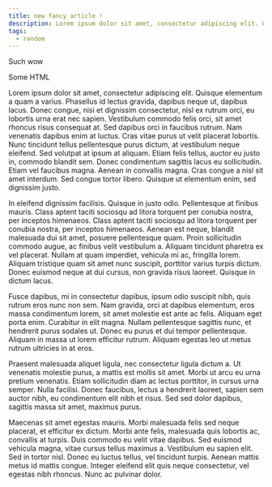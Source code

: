 ```yaml
---
title: new fancy article !
description: Lorem ipsum dolor sit amet, consectetur adipiscing elit. Quisque elementum a quam a varius.
tags:
  - random
---
```


Such wow

<div>
  <p>Some HTML</p>
</div>

Lorem ipsum dolor sit amet, consectetur adipiscing elit. Quisque elementum a quam a varius. Phasellus id lectus gravida, dapibus neque ut, dapibus lacus. Donec congue, nisi et dignissim consectetur, nisl ex rutrum orci, eu lobortis urna erat nec sapien. Vestibulum commodo felis orci, sit amet rhoncus risus consequat at. Sed dapibus orci in faucibus rutrum. Nam venenatis dapibus enim at luctus. Cras vitae purus ut velit placerat lobortis. Nunc tincidunt tellus pellentesque purus dictum, at vestibulum neque eleifend. Sed volutpat at ipsum at aliquam. Etiam felis tellus, auctor eu justo in, commodo blandit sem. Donec condimentum sagittis lacus eu sollicitudin. Etiam vel faucibus magna. Aenean in convallis magna. Cras congue a nisl sit amet interdum. Sed congue tortor libero. Quisque ut elementum enim, sed dignissim justo.

In eleifend dignissim facilisis. Quisque in justo odio. Pellentesque at finibus mauris. Class aptent taciti sociosqu ad litora torquent per conubia nostra, per inceptos himenaeos. Class aptent taciti sociosqu ad litora torquent per conubia nostra, per inceptos himenaeos. Aenean est neque, blandit malesuada dui sit amet, posuere pellentesque quam. Proin sollicitudin commodo augue, ac finibus velit vestibulum a. Aliquam tincidunt pharetra ex vel placerat. Nullam at quam imperdiet, vehicula mi ac, fringilla lorem. Aliquam tristique quam sit amet nunc suscipit, porttitor varius turpis dictum. Donec euismod neque at dui cursus, non gravida risus laoreet. Quisque in dictum lacus.

Fusce dapibus, mi in consectetur dapibus, ipsum odio suscipit nibh, quis rutrum eros nunc non sem. Nam gravida, orci at dapibus elementum, eros massa condimentum lorem, sit amet molestie est ante ac felis. Aliquam eget porta enim. Curabitur in elit magna. Nullam pellentesque sagittis nunc, et hendrerit purus sodales ut. Donec eu purus et dui tempor pellentesque. Aliquam in massa ut lorem efficitur rutrum. Aliquam egestas leo ut metus rutrum ultricies in at eros.

Praesent malesuada aliquet ligula, nec consectetur ligula dictum a. Ut venenatis molestie purus, a mattis est mollis sit amet. Morbi ut arcu eu urna pretium venenatis. Etiam sollicitudin diam ac lectus porttitor, in cursus urna semper. Nulla facilisi. Donec faucibus, lectus a hendrerit laoreet, sapien sem auctor nibh, eu condimentum elit nibh et risus. Sed sed dolor dapibus, sagittis massa sit amet, maximus purus.

Maecenas sit amet egestas mauris. Morbi malesuada felis sed neque placerat, et efficitur ex dictum. Morbi ante felis, malesuada quis lobortis ac, convallis at turpis. Duis commodo eu velit vitae dapibus. Sed euismod vehicula magna, vitae cursus tellus maximus a. Vestibulum eu sapien elit. Sed in tortor nisl. Donec eu luctus tellus, vel tincidunt turpis. Aenean mattis metus id mattis congue. Integer eleifend elit quis neque consectetur, vel egestas nibh rhoncus. Nunc ac pulvinar dolor.
